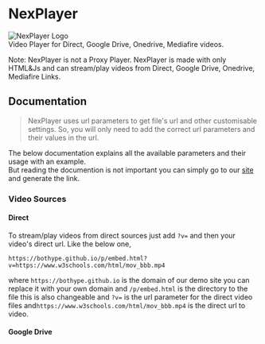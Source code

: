 # NexPlayer
![NexPlayer Logo](https://1.bp.blogspot.com/-xIt5VLgXDXM/YRTveHHNhgI/AAAAAAAAASU/__zayJAkDCEUNADX_nQxj_LPdZDd_QD4gCLcBGAsYHQ/s499/NexPlayer_Logo.png)  
Video Player for Direct, Google Drive, Onedrive, Mediafire videos.  

Note: NexPlayer is not a Proxy Player. NexPlayer is made with only HTML&Js and can stream/play videos from Direct, Google Drive, Onedrive, Mediafire Links.
## Documentation
> NexPlayer uses url parameters to get file's url and other customisable settings. So, you will only need to add the correct url parameters and their values in the url.  

The below documentation explains all the available parameters and their usage with an example.  
But reading the documention is not important you can simply go to our [site](https://bothype.github.io/) and generate the link.
### Video Sources
#### Direct
To stream/play videos from direct sources just add `?v=` and then your video's direct url. Like the below one,  
```
https://bothype.github.io/p/embed.html?v=https://www.w3schools.com/html/mov_bbb.mp4
```  
where `https://bothype.github.io` is the domain of our demo site you can replace it with your own domain and `/p/embed.html` is the directory to the file this is also changeable and `?v=` is the url parameter for the direct video files and`https://www.w3schools.com/html/mov_bbb.mp4` is the direct url to video.
#### Google Drive

